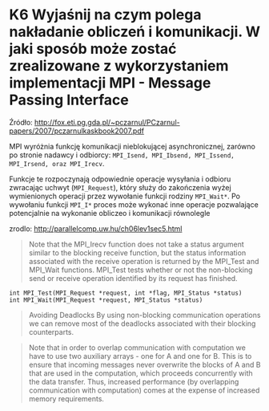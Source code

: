 # K6 Wyjaśnij na czym polega nakładanie obliczeń i komunikacji. W jaki sposób może zostać zrealizowane z wykorzystaniem implementacji MPI - Message Passing Interface
Źródło: http://fox.eti.pg.gda.pl/~pczarnul/PCzarnul-papers/2007/pczarnulkaskbook2007.pdf

MPI wyróżnia funkcję komunikacji nieblokującej asynchronicznej, zarówno po stronie nadawcy i odbiorcy: `MPI_Isend, MPI_Ibsend, MPI_Issend, MPI_Irsend, oraz MPI_Irecv`. 

Funkcje te rozpoczynają odpowiednie operacje wysyłania i odbioru zwracając uchwyt (`MPI_Request`), który służy do zakończenia wyżej wymienionych operacji przez wywołanie funkcji rodziny `MPI_Wait*`. Po wywołaniu funkcji `MPI_I*` proces może wykonać inne operacje pozwalające potencjalnie na wykonanie obliczeo i komunikacji równolegle


zrodlo: http://parallelcomp.uw.hu/ch06lev1sec5.html
> Note that the MPI_Irecv function does not take a status argument similar to the blocking receive function, but the status information associated with the receive operation is returned by the MPI_Test and MPI_Wait functions. MPI_Test tests whether or not the non-blocking send or receive operation identified by its request has finished.

```
int MPI_Test(MPI_Request *request, int *flag, MPI_Status *status) 
int MPI_Wait(MPI_Request *request, MPI_Status *status) 
```



> Avoiding Deadlocks By using non-blocking communication operations we can remove most of the deadlocks associated with their blocking counterparts. 

> Note that in order to overlap communication with computation we have to use two auxiliary arrays - one for A and one for B. This is to ensure that incoming messages never overwrite the blocks of A and B that are used in the computation, which proceeds concurrently with the data transfer. Thus, increased performance (by overlapping communication with computation) comes at the expense of increased memory requirements.
